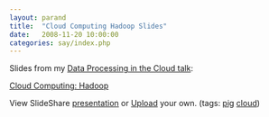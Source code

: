 ```yaml
---
layout: parand
title:  "Cloud Computing Hadoop Slides"
date:   2008-11-20 10:00:00
categories: say/index.php
---
```

Slides from my [Data Processing in the Cloud talk](http://dataservicesworld.sys-con.com/general/session1108.htm?id=95):

[Cloud Computing: Hadoop](/web/20101222041425/http://www.slideshare.net/darugar/cloud-computing-hadoop-presentation?type=powerpoint)

View SlideShare [presentation](/web/20101222041425/http://www.slideshare.net/darugar/cloud-computing-hadoop-presentation?type=powerpoint) or [Upload](/web/20101222041425/http://www.slideshare.net/upload?type=powerpoint) your own. \(tags: [pig](/web/20101222041425/http://slideshare.net/tag/pig) [cloud](/web/20101222041425/http://slideshare.net/tag/cloud)\)
